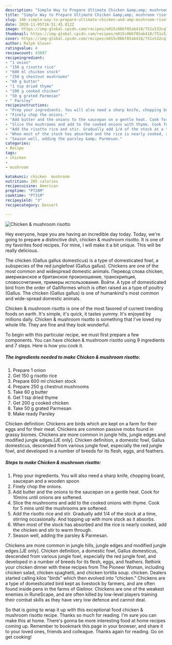 ```yaml
---
description: "Simple Way to Prepare Ultimate Chicken &amp;amp; mushroom risotto"
title: "Simple Way to Prepare Ultimate Chicken &amp;amp; mushroom risotto"
slug: 146-simple-way-to-prepare-ultimate-chicken-and-amp-mushroom-risotto
date: 2020-11-05T16:51:45.812Z
image: https://img-global.cpcdn.com/recipes/e015c06bf85ab418/751x532cq70/chicken-mushroom-risotto-recipe-main-photo.jpg
thumbnail: https://img-global.cpcdn.com/recipes/e015c06bf85ab418/751x532cq70/chicken-mushroom-risotto-recipe-main-photo.jpg
cover: https://img-global.cpcdn.com/recipes/e015c06bf85ab418/751x532cq70/chicken-mushroom-risotto-recipe-main-photo.jpg
author: Ralph Glover
ratingvalue: 4
reviewcount: 43697
recipeingredient:
- "1 onion"
- "150 g risotto rice"
- "600 ml chicken stock"
- "250 g chestnut mushrooms"
- "60 g butter"
- "1 tsp dried thyme"
- "200 g cooked chicken"
- "50 g grated Parmesan"
- " Parsley"
recipeinstructions:
- "Prep your ingredients. You will also need a sharp knife, chopping board, saucepan and a wooden spoon"
- "Finely chop the onions."
- "Add butter and the onions to the saucepan on a gentle heat. Cook for 10mins until onions are softened."
- "Slice the mushrooms and add to the cooked onions with thyme. Cook for 5 mins until the mushrooms are softened."
- "Add the risotto rice and stir. Gradually add 1/4 of the stock at a time, stirring occasionally. And topping up with more stock as it absorbs."
- "When most of the stock has absorbed and the rice is nearly cooked, add the chicken and stir to warm through."
- "Season well, adding the parsley &amp; Parmesan."
categories:
- Recipe
tags:
- chicken
- 
- mushroom

katakunci: chicken  mushroom 
nutrition: 285 calories
recipecuisine: American
preptime: "PT20M"
cooktime: "PT31M"
recipeyield: "3"
recipecategory: Dessert

---
```



![Chicken &amp; mushroom risotto](https://img-global.cpcdn.com/recipes/e015c06bf85ab418/751x532cq70/chicken-mushroom-risotto-recipe-main-photo.jpg)

Hey everyone, hope you are having an incredible day today. Today, we're going to prepare a distinctive dish, chicken &amp; mushroom risotto. It is one of my favorites food recipes. For mine, I will make it a bit unique. This will be really delicious.

The chicken (Gallus gallus domesticus) is a type of domesticated fowl, a subspecies of the red junglefowl (Gallus gallus). Chickens are one of the most common and widespread domestic animals. Перевод слова chicken, американское и британское произношение, транскрипция, словосочетания, примеры использования. Войти. A type of domesticated bird from the order of Galliformes which is often raised as a type of poultry (Gallus. The chicken (Gallus gallus) is one of humankind&#39;s most common and wide-spread domestic animals.

Chicken &amp; mushroom risotto is one of the most favored of current trending foods on earth. It's simple, it's quick, it tastes yummy. It's enjoyed by millions daily. Chicken &amp; mushroom risotto is something that I've loved my whole life. They are fine and they look wonderful.


To begin with this particular recipe, we must first prepare a few components. You can have chicken &amp; mushroom risotto using 9 ingredients and 7 steps. Here is how you cook it.

<!--inarticleads1-->

##### The ingredients needed to make Chicken &amp; mushroom risotto:

1. Prepare 1 onion
1. Get 150 g risotto rice
1. Prepare 600 ml chicken stock
1. Prepare 250 g chestnut mushrooms
1. Take 60 g butter
1. Get 1 tsp dried thyme
1. Get 200 g cooked chicken
1. Take 50 g grated Parmesan
1. Make ready  Parsley


Chicken definition: Chickens are birds which are kept on a farm for their eggs and for their meat. Chickens are common passive mobs found in grassy biomes. Chickens are more common in jungle hills, jungle edges and modified jungle edges.‌[JE only]. Chicken definition, a domestic fowl, Gallus domesticus, descended from various jungle fowl, especially the red jungle fowl, and developed in a number of breeds for its flesh, eggs, and feathers. 

<!--inarticleads2-->

##### Steps to make Chicken &amp; mushroom risotto:

1. Prep your ingredients. You will also need a sharp knife, chopping board, saucepan and a wooden spoon
1. Finely chop the onions.
1. Add butter and the onions to the saucepan on a gentle heat. Cook for 10mins until onions are softened.
1. Slice the mushrooms and add to the cooked onions with thyme. Cook for 5 mins until the mushrooms are softened.
1. Add the risotto rice and stir. Gradually add 1/4 of the stock at a time, stirring occasionally. And topping up with more stock as it absorbs.
1. When most of the stock has absorbed and the rice is nearly cooked, add the chicken and stir to warm through.
1. Season well, adding the parsley &amp; Parmesan.


Chickens are more common in jungle hills, jungle edges and modified jungle edges.‌[JE only]. Chicken definition, a domestic fowl, Gallus domesticus, descended from various jungle fowl, especially the red jungle fowl, and developed in a number of breeds for its flesh, eggs, and feathers. Rethink your chicken dinner with these recipes from The Pioneer Woman, including chicken salad, chicken spaghetti, and chicken tortilla soup. chicken. Dealers started calling kilos &#34;birds&#34; which then evolved into &#34;chicken.&#34; Chickens are a type of domesticated bird kept as livestock by farmers, and are often found inside pens in the farms of Gielinor. Chickens are one of the weakest enemies in RuneScape, and are often killed by low-level players training their combat skills as they have very low defence and cannot deal. 

So that is going to wrap it up with this exceptional food chicken &amp; mushroom risotto recipe. Thanks so much for reading. I'm sure you can make this at home. There's gonna be more interesting food at home recipes coming up. Remember to bookmark this page in your browser, and share it to your loved ones, friends and colleague. Thanks again for reading. Go on get cooking!

